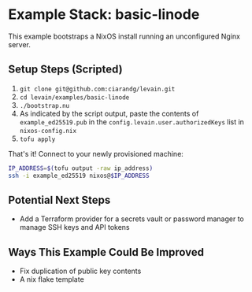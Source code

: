 # Example Stack: basic-linode

This example bootstraps a NixOS install running an unconfigured Nginx
server.

## Setup Steps (Scripted)

1. `git clone git@github.com:ciarandg/levain.git`
2. `cd levain/examples/basic-linode`
3. `./bootstrap.nu`
4. As indicated by the script output, paste the contents of
   `example_ed25519.pub` in the `config.levain.user.authorizedKeys` list
   in `nixos-config.nix`
5. `tofu apply`

That's it! Connect to your newly provisioned machine:
```sh
IP_ADDRESS=$(tofu output -raw ip_address)
ssh -i example_ed25519 nixos@$IP_ADDRESS
```
## Potential Next Steps

- Add a Terraform provider for a secrets vault or password manager to
    manage SSH keys and API tokens

## Ways This Example Could Be Improved

- Fix duplication of public key contents
- A nix flake template

